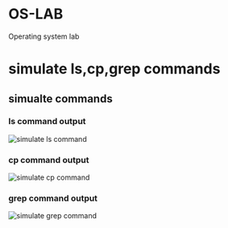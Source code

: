 # OS-LAB 
Operating system lab
# simulate ls,cp,grep commands
## simualte commands
### ls command output
![simulate ls command](ls1.png)
### cp command output
![simulate cp command](cp1.png)
### grep command output
![simulate grep command](grep.png)
